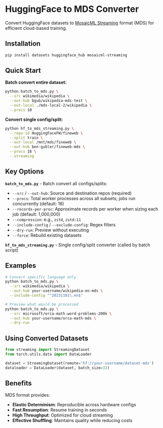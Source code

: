 # HuggingFace to MDS Converter

Convert HuggingFace datasets to [MosaicML Streaming](https://docs.mosaicml.com/projects/streaming/en/latest/index.html) format (MDS) for efficient cloud-based training.

## Installation

```bash
pip install datasets huggingface_hub mosaicml-streaming
```

## Quick Start

**Batch convert entire dataset:**

```bash
python batch_to_mds.py \
  --src wikimedia/wikipedia \
  --out-hub bgub/wikipedia-mds-test \
  --out-local ./mds-local-2/wikipedia \
  --procs 10
```

**Convert single config/split:**

```bash
python hf_to_mds_streaming.py \
  --repo-id HuggingFaceFW/fineweb \
  --split train \
  --out-local /mnt/mds/fineweb \
  --out-hub ben-gubler/fineweb-mds \
  --procs 16 \
  --streaming
```

## Key Options

**`batch_to_mds.py`** - Batch convert all configs/splits:

- `--src` / `--out-hub`: Source and destination repos (required)
- `--procs`: Total worker processes across all subsets; jobs run concurrently (default: 16)
- `--records-per-proc`: Approximate records per worker when sizing each job (default: 1,000,000)
- `--compression`: e.g., `zstd`, `zstd:11`
- `--include-config` / `--exclude-config`: Regex filters
- `--dry-run`: Preview without executing
- `--force`: Rebuild existing datasets

**`hf_to_mds_streaming.py`** - Single config/split converter (called by batch script)

## Examples

```bash
# Convert specific language only
python batch_to_mds.py \
  --src wikimedia/wikipedia \
  --out-hub your-username/wikipedia-en-mds \
  --include-config "^20231101\.en$"

# Preview what would be processed
python batch_to_mds.py \
  --src microsoft/orca-math-word-problems-200k \
  --out-hub your-username/orca-math-mds \
  --dry-run
```

## Using Converted Datasets

```python
from streaming import StreamingDataset
from torch.utils.data import DataLoader

dataset = StreamingDataset(remote='hf://your-username/dataset-mds')
dataloader = DataLoader(dataset, batch_size=32)
```

## Benefits

MDS format provides:

- **Elastic Determinism**: Reproducible across hardware configs
- **Fast Resumption**: Resume training in seconds
- **High Throughput**: Optimized for cloud streaming
- **Effective Shuffling**: Maintains quality while reducing costs
